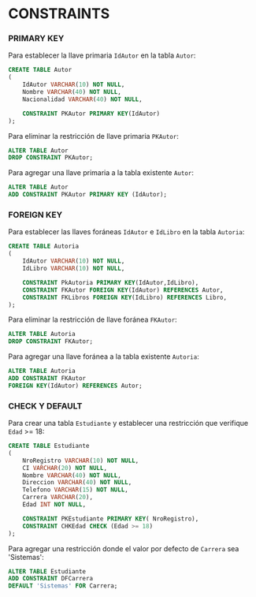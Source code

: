 # CONSTRAINTS

### PRIMARY KEY
Para establecer la llave primaria `IdAutor` en la tabla `Autor`:
``` SQL
CREATE TABLE Autor
(
	IdAutor VARCHAR(10) NOT NULL,
	Nombre VARCHAR(40) NOT NULL,
	Nacionalidad VARCHAR(40) NOT NULL,

	CONSTRAINT PKAutor PRIMARY KEY(IdAutor)
);
```
Para eliminar la restricción de llave primaria `PKAutor`:
``` SQL 
ALTER TABLE Autor
DROP CONSTRAINT PKAutor;
```
Para agregar una llave primaria a la tabla existente `Autor`:
``` SQL
ALTER TABLE Autor
ADD CONSTRAINT PKAutor PRIMARY KEY (IdAutor);
```

### FOREIGN KEY
Para establecer las llaves foráneas `IdAutor` e `IdLibro` en la tabla `Autoria`:
``` SQL
CREATE TABLE Autoria
(
	IdAutor VARCHAR(10) NOT NULL,
	IdLibro VARCHAR(10) NOT NULL,

	CONSTRAINT PkAutoria PRIMARY KEY(IdAutor,IdLibro),
	CONSTRAINT FKAutor FOREIGN KEY(IdAutor) REFERENCES Autor,
	CONSTRAINT FKLibros FOREIGN KEY(IdLibro) REFERENCES Libro,
);
```
Para eliminar la restricción de llave foránea `FKAutor`:
``` SQL
ALTER TABLE Autoria
DROP CONSTRAINT FKAutor;
```
Para agregar una llave foránea a la tabla existente `Autoria`:
``` SQL
ALTER TABLE Autoria
ADD CONSTRAINT FKAutor 
FOREIGN KEY(IdAutor) REFERENCES Autor;
```

### CHECK Y DEFAULT
Para crear una tabla `Estudiante` y establecer una restricción que verifique `Edad` >= 18:
``` SQL
CREATE TABLE Estudiante
(
	NroRegistro VARCHAR(10) NOT NULL,
	CI VARCHAR(20) NOT NULL,
	Nombre VARCHAR(40) NOT NULL,
	Direccion VARCHAR(40) NOT NULL,
	Telefono VARCHAR(15) NOT NULL,
	Carrera VARCHAR(20),
	Edad INT NOT NULL,

	CONSTRAINT PKEstudiante PRIMARY KEY( NroRegistro),
	CONSTRAINT CHKEdad CHECK (Edad >= 18)
);
```
Para agregar una restricción donde el valor por defecto de `Carrera` sea 'Sistemas':
``` SQL
ALTER TABLE Estudiante
ADD CONSTRAINT DFCarrera
DEFAULT 'Sistemas' FOR Carrera;
```
